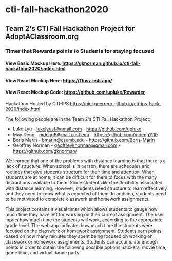 # cti-fall-hackathon2020

## Team 2's CTI Fall Hackathon Project for AdoptAClassroom.org
### Timer that Rewards points to Students for staying focused

#### View Basic Mockup Here: https://gknorman.github.io/cti-fall-hackathon2020/index.html
#### View React Mockup Here: https://11usz.csb.app/
#### View React Mockup Code: https://github.com/upluke/Rewarder

Hackathon Hosted by CTI-IPS
https://nickguerrero.github.io/cti-ips-hack-2020/index.html

The following people are in the Team 2's CTI Fall Hackathon Project:

* Luke Lyu - lukelyusf@gmail.com - https://github.com/upluke
* May Deng - mdeng6@mail.ccsf.edu - https://github.com/mdeng1110
* Boris Marin - bmarin@csumb.edu - https://github.com/Boris-Marin 
* Geoffrey Norman - geoffreyknorman@gmail.com - https://github.com/gknorman/

We learned that one of the problems with distance learning is that there is a lack of structure.  When school is in person, there are schedules and routines that give students structure for their time and attention.  When students are at home, it can be difficult for them to focus with the many distractions available to them.  Some students like the flexibility associated with distance learning.  However, students need structure to learn effectively and they need to know what is expected of them.  In addition, students need to be motivated to complete classwork and homework assignments.  

This project contains a visual timer which allows students to gauge how much time they have left for working on their current assignment. The user inputs how much time the students will work, according to the appropriate grade level.  The web app indicates how much time the students were focused on the classwork or homework assignment.  Students earn points based on how many minutes they spent being focused on working on classwork or homework assignments.  Students can accumulate enough points in order to obtain the following possible options: stickers, movie time, game time, and virtual dance party.

